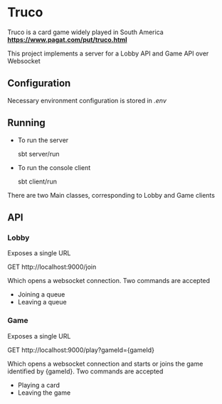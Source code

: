 
# Truco


Truco is a card game widely played in South America
**https://www.pagat.com/put/truco.html**


This project implements a server for a Lobby API and Game API over Websocket

## Configuration

Necessary environment configuration is stored in *.env*


## Running

- To run the server

  sbt server/run

- To run the console client

  sbt client/run

There are two Main classes, corresponding to Lobby and Game clients


## API

### Lobby
Exposes a single URL

GET http://localhost:9000/join

Which opens a websocket connection. Two commands are accepted
- Joining a queue
- Leaving a queue


### Game
Exposes a single URL

GET http://localhost:9000/play?gameId={gameId}

Which opens a websocket connection and starts or joins the game identified by {gameId}. Two commands are accepted

- Playing a card
- Leaving the game